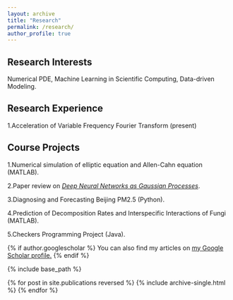 ```yaml
---
layout: archive
title: "Research"
permalink: /research/
author_profile: true
---
```

## Research Interests
Numerical PDE, Machine Learning in Scientific Computing, Data-driven Modeling. 

## Research Experience
1.Acceleration of Variable Frequency Fourier Transform (present)

## Course Projects
1.Numerical simulation of elliptic equation and Allen-Cahn equation (MATLAB).

2.Paper review on *[Deep Neural Networks as Gaussian Processes](https://arxiv.org/abs/1711.00165)*.

3.Diagnosing and Forecasting Beijing PM2.5 (Python). 

4.Prediction of Decomposition Rates and Interspecific Interactions of Fungi (MATLAB). 

5.Checkers Programming Project (Java). 



{% if author.googlescholar %}
  You can also find my articles on <u><a href="{{author.googlescholar}}">my Google Scholar profile</a>.</u>
{% endif %}

{% include base_path %}

{% for post in site.publications reversed %}
  {% include archive-single.html %}
{% endfor %}
